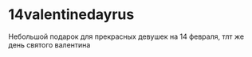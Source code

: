 # 14valentinedayrus
Небольшой подарок для прекрасных девушек на 14 февраля, тлт же день святого валентина 
